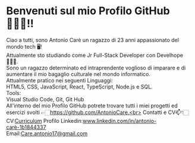 # Benvenuti sul mio Profilo GitHub🙋🏻‍♂️!!
Ciao a tutti, sono Antonio Carè un ragazzo di 23 anni appassionato del mondo tech 🖥️! <br>
Attualmente sto studiando come Jr Full-Stack Developer con Develhope 👨🏻‍💻. <br>
Sono un ragazzo determinato ed intraprendente voglioso di imparare e di aumentare il mio bagaglio culturale nel mondo informatico. <br>
Attualmente pratico nei seguenti Linguaggi:<br>
HTML5, CSS, JavaScript, React, TypeScript, Node.js e SQL.<br>
Tools:<br>
Visual Studio Code, Git, Git Hub<br>
All'interno del mio Profilo GitHub potrete trovare tutti i miei progetti ed esercizi svolti 👉🏻https://github.com/AntonioCare.<br>
Contatti e CV📫👇🏻<br>
CV:<a href="https://drive.google.com/drive/folders/18Cu-_yekUJSxeD_SvSv0lmQkOwLQu30Q?usp=sharing">Curriculum</a> 
Profilo Linkedin:www.linkedin.com/in/antonio-carè-1b1844337<br>
Email:Care.antonio17@gmail.com<br>
